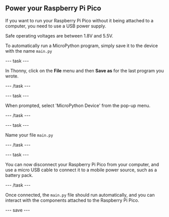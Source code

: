 ## Power your Raspberry Pi Pico

If you want to run your Raspberry Pi Pico without it being attached to a computer, you need to use a USB power supply.

Safe operating voltages are between 1.8V and 5.5V.

To automatically run a MicroPython program, simply save it to the device with the name `main.py`

--- task ---

In Thonny, click on the **File** menu and then **Save as** for the last program you wrote.

--- /task ---

--- task ---

When prompted, select 'MicroPython Device' from the pop-up menu.

--- /task ---

--- task ---

Name your file `main.py`

--- /task ---

--- task ---

You can now disconnect your Raspberry Pi Pico from your computer, and use a micro USB cable to connect it to a mobile power source, such as a battery pack.

--- /task ---

Once connected, the `main.py` file should run automatically, and you can interact with the components attached to the Raspberry Pi Pico.

--- save ---
